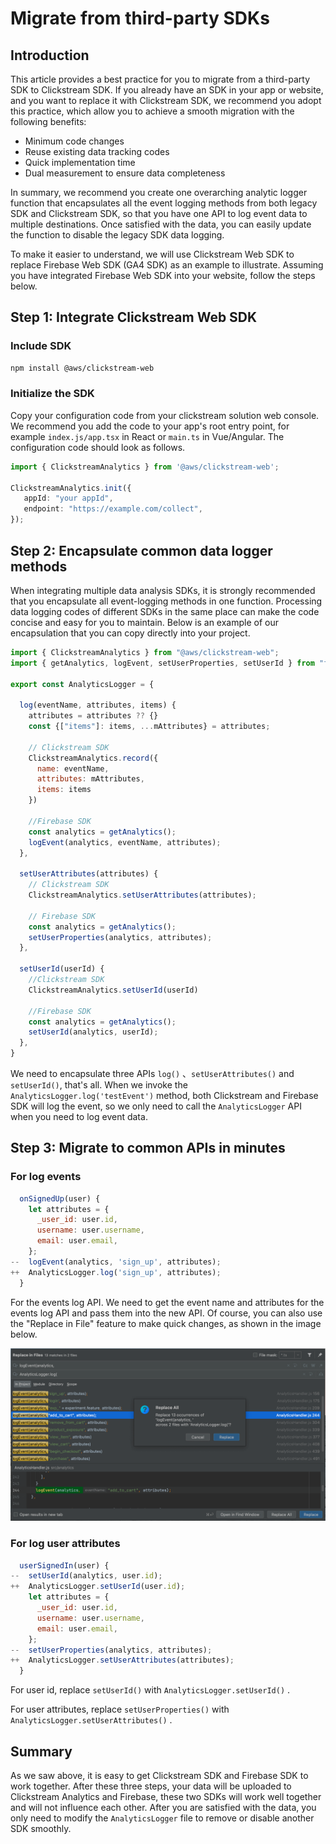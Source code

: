 # Migrate from third-party SDKs

## Introduction

This article provides a best practice for you to migrate from a third-party SDK to Clickstream SDK. If you already have an SDK in your app or website, and you want to replace it with Clickstream SDK, we recommend you adopt this practice, which allow you to achieve a smooth migration with the following benefits:

* Minimum code changes
* Reuse existing data tracking codes
* Quick implementation time
* Dual measurement to ensure data completeness

In summary, we recommend you create one overarching analytic logger function that encapsulates all the event logging methods from both legacy SDK and Clickstream SDK, so that you have one API to log event data to multiple destinations. Once satisfied with the data, you can easily update the function to disable the legacy SDK data logging.

To make it easier to understand, we will use Clickstream Web SDK to replace Firebase Web SDK (GA4 SDK) as an example to illustrate. Assuming you have integrated Firebase Web SDK into your website, follow the steps below.

## Step 1: Integrate Clickstream Web SDK

### Include SDK

```bash
npm install @aws/clickstream-web
```

### Initialize the SDK

Copy your configuration code from your clickstream solution web console. We recommend you add the code to your app's root entry point, for example `index.js/app.tsx` in React or `main.ts` in Vue/Angular. The configuration code should look as follows.

```typescript
import { ClickstreamAnalytics } from '@aws/clickstream-web';

ClickstreamAnalytics.init({
   appId: "your appId",
   endpoint: "https://example.com/collect",
});
```

## Step 2: Encapsulate common data logger methods

When integrating multiple data analysis SDKs, it is strongly recommended that you encapsulate all event-logging methods in one function.  Processing data logging codes of different SDKs in the same place can make the code concise and easy for you to maintain. Below is an example of our encapsulation that you can copy directly into your project.

```javascript
import { ClickstreamAnalytics } from "@aws/clickstream-web";
import { getAnalytics, logEvent, setUserProperties, setUserId } from "firebase/analytics";

export const AnalyticsLogger = {

  log(eventName, attributes, items) {
    attributes = attributes ?? {}
    const {["items"]: items, ...mAttributes} = attributes;
    
    // Clickstream SDK
    ClickstreamAnalytics.record({
      name: eventName,
      attributes: mAttributes,
      items: items
    })

    //Firebase SDK
    const analytics = getAnalytics();
    logEvent(analytics, eventName, attributes);
  },

  setUserAttributes(attributes) {
    // Clickstream SDK
    ClickstreamAnalytics.setUserAttributes(attributes);

    // Firebase SDK
    const analytics = getAnalytics();
    setUserProperties(analytics, attributes);
  },

  setUserId(userId) {
    //Clickstream SDK
    ClickstreamAnalytics.setUserId(userId)

    //Firebase SDK
    const analytics = getAnalytics();
    setUserId(analytics, userId);
  },
}
```

We need to encapsulate three APIs `log()` 、`setUserAttributes()` and `setUserId()`, that's all. When we invoke the `AnalyticsLogger.log('testEvent')`  method, both Clickstream and Firebase SDK will log the event, so we only need to call the `AnalyticsLogger` API when you need to log event data.

## Step 3: Migrate to common APIs in minutes

### For log events

```javascript
  onSignedUp(user) {
    let attributes = {
      _user_id: user.id,
      username: user.username,
      email: user.email,
    };
--  logEvent(analytics, 'sign_up', attributes);
++  AnalyticsLogger.log('sign_up', attributes);
  }
```

For the events log API. We need to get the event name and attributes for the events log API and pass them into the new API. Of course, you can also use the "Replace in File" feature to make quick changes, as shown in the image below.

![replace_in_files](../images/sdk-manual/replace-in-file.png) 

### For log user attributes

```javascript
  userSignedIn(user) {
--  setUserId(analytics, user.id);
++  AnalyticsLogger.setUserId(user.id);
    let attributes = {
      _user_id: user.id,
      username: user.username,
      email: user.email,
    };
--  setUserProperties(analytics, attributes);
++  AnalyticsLogger.setUserAttributes(attributes);
  }
```

For user id, replace  `setUserId()` with `AnalyticsLogger.setUserId()` .

For user attributes, replace `setUserProperties()` with `AnalyticsLogger.setUserAttributes()` .

## Summary

As we saw above, it is easy to get Clickstream SDK and Firebase SDK to work together. After these three steps, your data will be uploaded to Clickstream Analytics and Firebase, these two SDKs will work well together and will not influence each other. After you are satisfied with the data, you only need to modify the `AnalyticsLogger` file to remove or disable another SDK smoothly.

